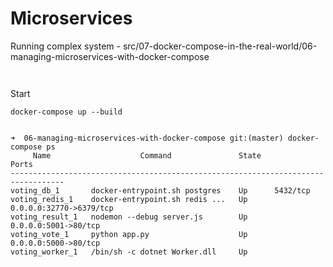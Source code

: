 # Microservices

Running complex system - src/07-docker-compose-in-the-real-world/06-managing-microservices-with-docker-compose

```


```


Start

```
docker-compose up --build


➜  06-managing-microservices-with-docker-compose git:(master) docker-compose ps
     Name                    Command               State            Ports
----------------------------------------------------------------------------------
voting_db_1       docker-entrypoint.sh postgres    Up      5432/tcp
voting_redis_1    docker-entrypoint.sh redis ...   Up      0.0.0.0:32770->6379/tcp
voting_result_1   nodemon --debug server.js        Up      0.0.0.0:5001->80/tcp
voting_vote_1     python app.py                    Up      0.0.0.0:5000->80/tcp
voting_worker_1   /bin/sh -c dotnet Worker.dll     Up

```